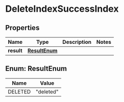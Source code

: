 
# DeleteIndexSuccessIndex

## Properties
Name | Type | Description | Notes
------------ | ------------- | ------------- | -------------
**result** | [**ResultEnum**](#ResultEnum) |  | 


<a name="ResultEnum"></a>
## Enum: ResultEnum
Name | Value
---- | -----
DELETED | &quot;deleted&quot;



